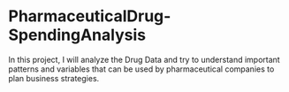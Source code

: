 # PharmaceuticalDrug-SpendingAnalysis
In this project, I will analyze the Drug Data and try to understand important patterns and variables that can be used by pharmaceutical companies to plan business strategies. 
